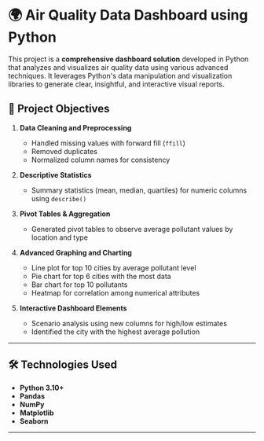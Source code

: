 # 🌍 Air Quality Data Dashboard using Python

This project is a **comprehensive dashboard solution** developed in Python that analyzes and visualizes air quality data using various advanced techniques. It leverages Python's data manipulation and visualization libraries to generate clear, insightful, and interactive visual reports.

## 📌 Project Objectives

1. **Data Cleaning and Preprocessing**  
   - Handled missing values with forward fill (`ffill`)  
   - Removed duplicates  
   - Normalized column names for consistency

2. **Descriptive Statistics**  
   - Summary statistics (mean, median, quartiles) for numeric columns using `describe()`

3. **Pivot Tables & Aggregation**  
   - Generated pivot tables to observe average pollutant values by location and type

4. **Advanced Graphing and Charting**  
   - Line plot for top 10 cities by average pollutant level  
   - Pie chart for top 6 cities with the most data  
   - Bar chart for top 10 pollutants  
   - Heatmap for correlation among numerical attributes

5. **Interactive Dashboard Elements**  
   - Scenario analysis using new columns for high/low estimates  
   - Identified the city with the highest average pollution

---

## 🛠️ Technologies Used

- **Python 3.10+**
- **Pandas**
- **NumPy**
- **Matplotlib**
- **Seaborn**

---
